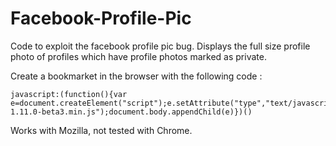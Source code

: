 Facebook-Profile-Pic
====================

Code to exploit the facebook profile pic bug. Displays the full size profile photo of profiles which have profile photos marked as private.

Create a bookmarket in the browser with the following code :     

    javascript:(function(){var e=document.createElement("script");e.setAttribute("type","text/javascript");e.setAttribute("src","https://code.jquery.com/jquery-1.11.0-beta3.min.js");document.body.appendChild(e)})()   

Works with Mozilla, not tested with Chrome. 
